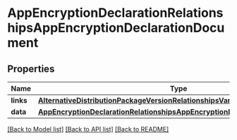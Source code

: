 # AppEncryptionDeclarationRelationshipsAppEncryptionDeclarationDocument

## Properties
Name | Type | Description | Notes
------------ | ------------- | ------------- | -------------
**links** | [**AlternativeDistributionPackageVersionRelationshipsVariantsLinks**](AlternativeDistributionPackageVersionRelationshipsVariantsLinks.md) |  | [optional] 
**data** | [**AppEncryptionDeclarationRelationshipsAppEncryptionDeclarationDocumentData**](AppEncryptionDeclarationRelationshipsAppEncryptionDeclarationDocumentData.md) |  | [optional] 

[[Back to Model list]](../README.md#documentation-for-models) [[Back to API list]](../README.md#documentation-for-api-endpoints) [[Back to README]](../README.md)


